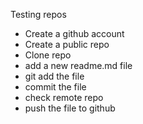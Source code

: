 Testing repos

- Create a github account
- Create a public repo
- Clone repo
- add a new readme.md file
- git add the file
- commit the file
- check remote repo
- push the file to github
